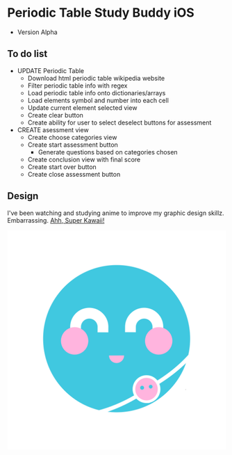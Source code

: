 # Periodic Table Study Buddy iOS

- Version Alpha

## To do list

- UPDATE Periodic Table
	- Download html periodic table wikipedia website
	- Filter periodic table info with regex
	- Load periodic table info onto dictionaries/arrays
	- Load elements symbol and number into each cell
	- Update current element selected view
	- Create clear button
	- Create ability for user to select deselect buttons for assessment
- CREATE asessment view
	- Create choose categories view
	- Create start assessment button
		- Generate questions based on categories chosen
	- Create conclusion view with final score
	- Create start over button
	- Create close assessment button

## Design

I've been watching and studying anime to improve my graphic design skillz. Embarrassing. [Ahh, Super Kawaii!](https://www.youtube.com/watch?v=Kgjkth6BRRY)

![Cute Atom](/PeriodicTableStudyBuddy/Assets.xcassets/hydrogen.imageset/hydrogen.png)
